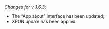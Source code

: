 _Changes for v 3.6.3_:
- The “App about” interface has been updated;
- XPUN update has been applied
